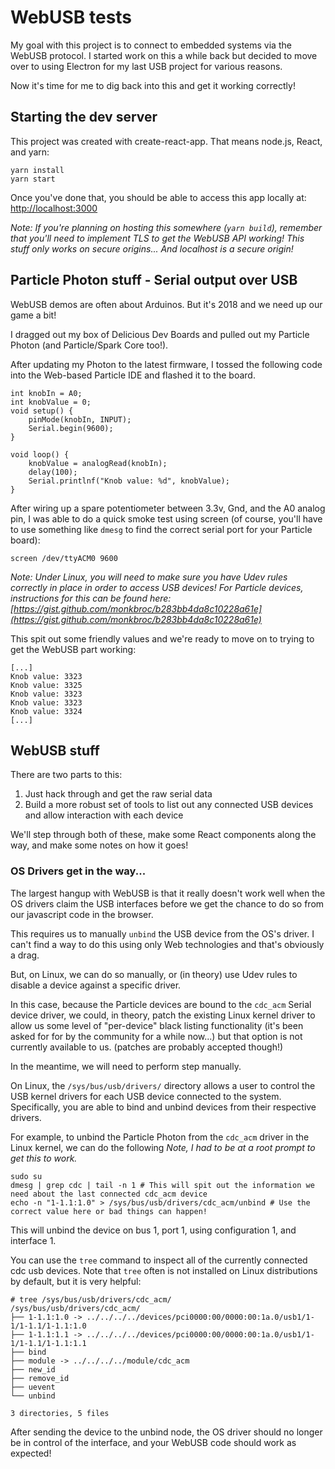 # WebUSB tests

My goal with this project is to connect to embedded systems via the WebUSB protocol. I started work on this a
while back but decided to move over to using Electron for my last USB project for various reasons.

Now it's time for me to dig back into this and get it working correctly!

## Starting the dev server

This project was created with create-react-app. That means node.js, React, and yarn:

```
yarn install
yarn start
```

Once you've done that, you should be able to access this app locally at: [http://localhost:3000](http://localhost:3000)

*Note: If you're planning on hosting this somewhere (`yarn build`), remember that you'll need to implement TLS to get 
the WebUSB API working! This stuff only works on secure origins... And localhost is a secure origin!*

## Particle Photon stuff - Serial output over USB

WebUSB demos are often about Arduinos. But it's 2018 and we need up our game a bit!

I dragged out my box of Delicious Dev Boards and pulled out my Particle Photon (and Particle/Spark Core too!).

After updating my Photon to the latest firmware, I tossed the following code into the Web-based Particle IDE and
flashed it to the board. 

```
int knobIn = A0;
int knobValue = 0;
void setup() {
    pinMode(knobIn, INPUT);
    Serial.begin(9600);
}

void loop() {
    knobValue = analogRead(knobIn);
    delay(100);
    Serial.printlnf("Knob value: %d", knobValue);
}
```

After wiring up a spare potentiometer between 3.3v, Gnd, and the A0 analog pin, I was able to do a quick smoke test
using screen (of course, you'll have to use something like `dmesg` to find the correct serial port for your Particle
board):

```
screen /dev/ttyACM0 9600
```

*Note: Under Linux, you will need to make sure you have Udev rules correctly in place in order to access USB devices!
For Particle devices, instructions for this can be found here:
[https://gist.github.com/monkbroc/b283bb4da8c10228a61e](https://gist.github.com/monkbroc/b283bb4da8c10228a61e)*

This spit out some friendly values and we're ready to move on to trying to get the WebUSB part working:


```
[...]
Knob value: 3323
Knob value: 3325
Knob value: 3323
Knob value: 3323
Knob value: 3324
[...]
```

## WebUSB stuff

There are two parts to this:

1. Just hack through and get the raw serial data
2. Build a more robust set of tools to list out any connected USB devices and allow interaction with each device

We'll step through both of these, make some React components along the way, and make some notes on how it goes!


### OS Drivers get in the way...

The largest hangup with WebUSB is that it really doesn't work well when the OS drivers claim the USB interfaces before
we get the chance to do so from our javascript code in the browser.

This requires us to manually `unbind` the USB device from the OS's driver. I can't find a way to do this using only Web
technologies and that's obviously a drag.

But, on Linux, we can do so manually, or (in theory) use Udev rules to disable a device against a specific driver.

In this case, because the Particle devices are bound to the `cdc_acm` Serial device driver, we could, in theory, patch
the existing Linux kernel driver to allow us some level of "per-device" black listing functionality (it's been asked for
for by the community for a while now...) but that option is not currently available to us. (patches are probably
accepted though!)

In the meantime, we will need to perform step manually.

On Linux, the `/sys/bus/usb/drivers/` directory allows a user to control the USB kernel drivers for each USB device
connected to the system. Specifically, you are able to bind and unbind devices from their respective drivers.

For example, to unbind the Particle Photon from the `cdc_acm` driver in the Linux kernel, we can do the following 
*Note, I had to be at a root prompt to get this to work.*

```
sudo su
dmesg | grep cdc | tail -n 1 # This will spit out the information we need about the last connected cdc_acm device
echo -n "1-1.1:1.0" > /sys/bus/usb/drivers/cdc_acm/unbind # Use the correct value here or bad things can happen!
```

This will unbind the device on bus 1, port 1, using configuration 1, and interface 1.

You can use the `tree` command to inspect all of the currently connected cdc usb devices. Note that `tree` often is not 
installed on Linux distributions by default, but it is very helpful:

```
# tree /sys/bus/usb/drivers/cdc_acm/
/sys/bus/usb/drivers/cdc_acm/
├── 1-1.1:1.0 -> ../../../../devices/pci0000:00/0000:00:1a.0/usb1/1-1/1-1.1/1-1.1:1.0
├── 1-1.1:1.1 -> ../../../../devices/pci0000:00/0000:00:1a.0/usb1/1-1/1-1.1/1-1.1:1.1
├── bind
├── module -> ../../../../module/cdc_acm
├── new_id
├── remove_id
├── uevent
└── unbind

3 directories, 5 files
```

After sending the device to the unbind node, the OS driver should no longer be in control of the interface, and your
WebUSB code should work as expected!



